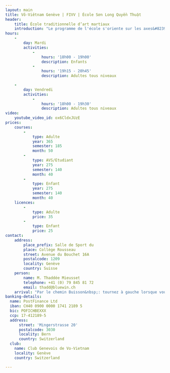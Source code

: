 ```yaml
---
layout: main
title: Võ-Viêtnam Genève | FIVV | École Sơn Long Quyền Thuật
header:
    title: École traditionnelle d’art martiaux
    introduction: "Le programme de l'école s'oriente sur les axes&#8239;: santé, technique, travail artistique et étude du combat."
hours:
    -
        day: Mardi
        activities:
            -
                hours: '18h00 - 19h00'
                description: Enfants
            -
                hours: '19h15 - 20h45'
                description: Adultes tous niveaux

    -
        day: Vendredi
        activities:
            -
                hours: '18h00 - 19h30'
                description: Adultes tous niveaux
video:
    youtube_video_id: ox6CldxJUzE
prices:
    courses:
        -
            type: Adulte
            year: 365
            semester: 185
            month: 50
        -
            type: AVS/Etudiant
            year: 275
            semester: 140
            month: 40
        -
            type: Enfant
            year: 275
            semester: 140
            month: 40
    licences:
        -
            type: Adulte
            price: 35
        -
            type: Enfant
            price: 25
contact:
    address:
        place_prefix: Salle de Sport du
        place: Collège Rousseau
        street: Avenue du Bouchet 16A
        postalcode: 1209
        locality: Genève
        country: Suisse
    person:
        name: M. Thaddée Mieusset
        telephone: +41 (0) 79 845 81 72
        email: thadd@bluewin.ch
    arrival: "Par le chemin Buisson&nbsp;: tournez à gauche lorsque vous arrivez au bout suivez les panneaux indiquant les salles de sport."
banking-details:
  name: PostFinance Ltd
  iban: CH40 0900 0000 1741 2189 5
  bic: POFICHBEXXX
  ccp: 17-412189-5
  address:
      street: 'Mingerstrasse 20'
      postalcode: 3030
      locality: Bern
      country: Switzerland
  club:
    name: Club Genevois de Vo-Vietnam
    locality: Genève
    country: Switzerland

---
```

